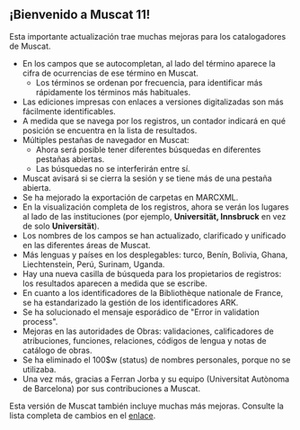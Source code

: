 ## ¡Bienvenido a Muscat 11!

Esta importante actualización trae muchas mejoras para los catalogadores de Muscat.

* En los campos que se autocompletan, al lado del término aparece la cifra de ocurrencias de ese término en Muscat.
  * Los términos se ordenan por frecuencia, para identificar más rápidamente los términos más habituales.
* Las ediciones impresas con enlaces a versiones digitalizadas son más fácilmente identificables.
* A medida que se navega por los registros, un contador indicará en qué posición se encuentra en la lista de resultados.
* Múltiples pestañas de navegador en Muscat:
  * Ahora será posible tener diferentes búsquedas en diferentes pestañas abiertas.
  * Las búsquedas no se interferirán entre sí.
* Muscat avisará si se cierra la sesión y se tiene más de una pestaña abierta.
* Se ha mejorado la exportación de carpetas en MARCXML.
* En la visualización completa de los registros, ahora se verán los lugares al lado de las instituciones (por ejemplo, **Universität, Innsbruck** en vez de solo **Universität**).
* Los nombres de los campos se han actualizado, clarificado y unificado en las diferentes áreas de Muscat.
* Más lenguas y países en los desplegables: turco, Benín, Bolivia, Ghana, Liechtenstein, Perú, Surinam, Uganda.
* Hay una nueva casilla de búsqueda para los propietarios de registros: los resultados aparecen a medida que se escribe.
* En cuanto a los identificadores de la Bibliothèque nationale de France, se ha estandarizado la gestión de los identificadores ARK.
* Se ha solucionado el mensaje esporádico de "Error in validation process".
* Mejoras en las autoridades de Obras: validaciones, calificadores de atribuciones, funciones, relaciones, códigos de lengua y notas de catálogo de obras.
* Se ha eliminado el 100$w (status) de nombres personales, porque no se utilizaba.
* Una vez más, gracias a Ferran Jorba y su equipo (Universitat Autònoma de Barcelona) por sus contribuciones a Muscat.

Esta versión de Muscat también incluye muchas más mejoras. Consulte la lista completa de cambios en el [enlace](https://github.com/rism-digital/muscat/blob/master/CHANGELOG).

